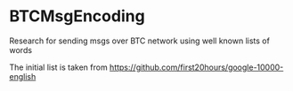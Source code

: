 # BTCMsgEncoding
Research for sending msgs over BTC network using well known lists of words

The initial list is taken from https://github.com/first20hours/google-10000-english
